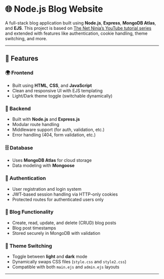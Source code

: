 # 🌐 Node.js Blog Website

A full-stack blog application built using **Node.js**, **Express**, **MongoDB Atlas**, and **EJS**. This project is based on [The Net Ninja’s YouTube tutorial series](https://youtube.com/playlist?list=PL4cUxeGkcC9hAJ-ARcYq_z6lDZV7kT1xD) and extended with features like authentication, cookie handling, theme switching, and more.

---

## 🚀 Features

### 🌍 Frontend
- Built using **HTML**, **CSS**, and **JavaScript**
- Clean and responsive UI with EJS templating
- Light/Dark theme toggle (switchable dynamically)

### 🔧 Backend
- Built with **Node.js** and **Express.js**
- Modular route handling
- Middleware support (for auth, validation, etc.)
- Error handling (404, form validation, etc.)

### 🗄️ Database
- Uses **MongoDB Atlas** for cloud storage
- Data modeling with **Mongoose**

### 🔐 Authentication
- User registration and login system
- JWT-based session handling via HTTP-only cookies
- Protected routes for authenticated users only

### 📝 Blog Functionality
- Create, read, update, and delete (CRUD) blog posts
- Blog post timestamps
- Stored securely in MongoDB with validation

### 🎨 Theme Switching
- Toggle between **light** and **dark** mode
- Dynamically swaps CSS files (`style.css` and `style2.css`)
- Compatible with both `main.ejs` and `admin.ejs` layouts

---



